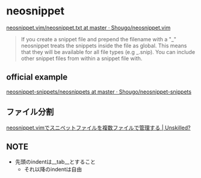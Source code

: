 # neosnippet

[neosnippet\.vim/neosnippet\.txt at master · Shougo/neosnippet\.vim]( https://github.com/Shougo/neosnippet.vim/blob/master/doc/neosnippet.txt#L667 )

> If you create a snippet file and prepend the filename with a "_" neosnippet
> treats the snippets inside the file as global. This means that they will be
> available for all file types (e.g _.snip). You can include other snippet files
> from within a snippet file with.

## official example
[neosnippet\-snippets/neosnippets at master · Shougo/neosnippet\-snippets]( https://github.com/Shougo/neosnippet-snippets/tree/master/neosnippets )

## ファイル分割
[neosnippet\.vimでスニペットファイルを複数ファイルで管理する \| Unskilled?]( https://unskilled.site/neosnippet-vim%E3%81%A7%E3%82%B9%E3%83%8B%E3%83%9A%E3%83%83%E3%83%88%E3%83%95%E3%82%A1%E3%82%A4%E3%83%AB%E3%82%92%E8%A4%87%E6%95%B0%E3%83%95%E3%82%A1%E3%82%A4%E3%83%AB%E3%81%A7%E7%AE%A1%E7%90%86/ )

## NOTE
* 先頭のindentは__tab__とすること
  * それ以降のindentは自由
